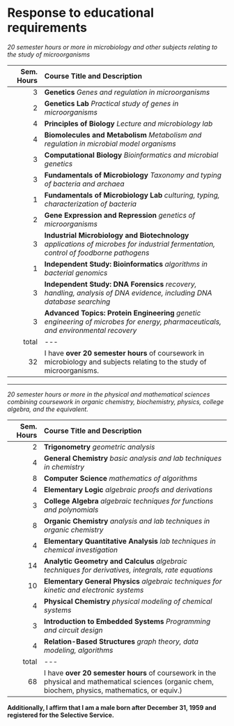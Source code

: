 Response to educational requirements
====================================

*20 semester hours or more in microbiology and other subjects relating to the study of microorganisms*

Sem. Hours | Course Title and Description
----------:|:----------------------------
3 | **Genetics** *Genes and regulation in microorganisms*
2 | **Genetics Lab** *Practical study of genes in microorganisms*
4 | **Principles of Biology** *Lecture and microbiology lab*
4 | **Biomolecules and Metabolism** *Metabolism and regulation in microbial model organisms*
3 | **Computational Biology** *Bioinformatics and microbial genetics*
3 | **Fundamentals of Microbiology** *Taxonomy and typing of bacteria and archaea*
1 | **Fundamentals of Microbiology Lab** *culturing, typing, characterization of bacteria* 
2 | **Gene Expression and Repression** *genetics of microorganisms*
3 | **Industrial Microbiology and Biotechnology** *applications of microbes for industrial fermentation, control of foodborne pathogens*
1 | **Independent Study: Bioinformatics** *algorithms in bacterial genomics*
3 | **Independent Study: DNA Forensics** *recovery, handling, analysis of DNA evidence, including DNA database searching*
3 | **Advanced Topics: Protein Engineering** *genetic engineering of microbes for energy, pharmaceuticals, and environmental recovery*
total | ---
32 | I have **over 20 semester hours** of coursework in microbiology and subjects relating to the study of microorganisms.

---

*20 semester hours or more in the physical and mathematical sciences combining coursework in organic chemistry, biochemistry, physics, college algebra, and the equivalent.*

Sem. Hours | Course Title and Description
----------:|:----------------------------
2 | **Trigonometry** *geometric analysis*
4 | **General Chemistry** *basic analysis and lab techniques in chemistry*
8 | **Computer Science** *mathematics of algorithms*
4 | **Elementary Logic** *algebraic proofs and derivations*
3 | **College Algebra** *algebraic techniques for functions and polynomials*
8 | **Organic Chemistry** *analysis and lab techniques in organic chemistry*
4 | **Elementary Quantitative Analysis** *lab techniques in chemical investigation*
14| **Analytic Geometry and Calculus** *algebraic techniques for derivatives, integrals, rate equations*
10| **Elementary General Physics** *algebraic techniques for kinetic and electronic systems*
4 | **Physical Chemistry** *physical modeling of chemical systems*
3 | **Introduction to Embedded Systems** *Programming and circuit design*
4 | **Relation-Based Structures** *graph theory, data modeling, algorithms*
total | ---
68 | I have **over 20 semester hours** of coursework in the physical and mathematical sciences (organic chem, biochem, physics, mathematics, or equiv.)

**Additionally, I affirm that I am a male born after December 31, 1959 and registered for the Selective Service.**
